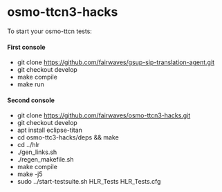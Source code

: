 # osmo-ttcn3-hacks

To start your osmo-ttcn tests:

#### First console
* git clone https://github.com/fairwaves/gsup-sip-translation-agent.git
* git checkout develop
* make compile
* make run

#### Second console
* git clone https://github.com/fairwaves/osmo-ttcn3-hacks.git
* git checkout develop
* apt install eclipse-titan
* cd osmo-ttc3-hacks/deps && make
* cd ../hlr
* ./gen_links.sh
* ./regen_makefile.sh
* make compile
* make -j5
* sudo ../start-testsuite.sh HLR_Tests HLR_Tests.cfg
